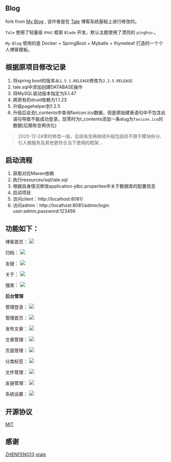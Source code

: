## Blog

fork from [My Blog](https://github.com/ZHENFENG13/My-Blog) , 该作者是在 [Tale](https://github.com/otale/tale) 博客系统基础上进行修改的。

`Tale` 使用了轻量级 mvc 框架 `Blade` 开发，默认主题使用了漂亮的 `pinghsu` 。

`My-Blog` 使用的是 Docker + SpringBoot + Mybatis + thymeleaf 打造的一个个人博客模板。

## 根据原项目修改记录
1. 将spring boot的版本从`1.5.1.RELEASE`修改为`2.2.5.RELEASE`
2. tale.sql中添加创建DATABASE操作
3. 将MySQL驱动版本指定为5.1.47
4. 將原有的druid依赖为1.1.23
5. 升级pagehelper到1.2.5
6. 升级后会去t_contents中查询favicon.ico数据，但是原始建表语句中不包含此语句导致不能成功登录，现零时为t_contents添加一条slug为`favicon.ico`的数据(后期有空再优化)
> 2020-12-24零时修改一版，后续有空再继续升级包括但不限于模块拆分、引入微服务及其他更符合当下使用的框架...

## 启动流程
1. 获取对应Maven依赖
2. 执行resources/sql/tale.sql
3. 根据自身情况修改application-jdbc.properties中关于数据库的配置信息
4. 启动项目
5. 访问client：http://localhost:8081/
6. 访问admin：http://localhost:8081/admin/login  user:admin,password:123456

## 功能如下：

 博客首页：
 ![](img/index.png)

 归档：
 ![](img/metas.png)

 友链：
 ![](img/links.png)
 
 关于：
 ![](img/about.png)
 
 搜索：
 ![](img/search.png)
 
 **后台管理**
 
 管理登录：
 ![](img/admin-login.png)
 
 管理首页：
 ![](img/admin-index.png)
 
 发布文章：
 ![](img/admin-publish.png)
 
 文章管理：
 ![](img/admin-article.png)
 
 页面管理：
 ![](img/admin-pages.png)
 
 分类标签：
 ![](img/admin-category.png)
 
 文件管理：
 ![](img/admin-upload.png)
  
 友链管理：
 ![](img/admin-links.png)
   
 系统设置：
 ![](img/admin-setting.png)
 
## 开源协议

[MIT](./LICENSE)

## 感谢

[ZHENFENG13](https://github.com/ZHENFENG13)
[otale](https://github.com/otale)
